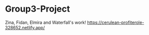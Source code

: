 # Group3-Project
Zina, Fidan, Elmira and Waterfall's work!
https://cerulean-profiterole-328652.netlify.app/
